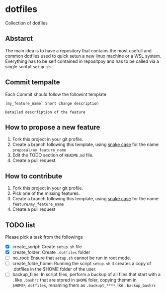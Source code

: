 # dotfiles

Collection of dotfiles

## Abstarct

The main idea is to have a repository that contains the most usefull and common dotfiles used to quick setun a new linux machine or a WSL system.
Everything has to be self contained in repositpoy and has to be called via a single scritpt `setup.sh`.

## Commit tempalte

Each Commit should follow the followint template
```
[my_feature_name] Short change description

Detailed descrfiption of the feature
```

## How to propose a new feature

1. Fork this project in your git profile.
1. Create a branch following this template, using [snake case](https://it.wikipedia.org/wiki/Snake_case) for the name:  `proposal/my_feature_name`
1. Edit the TODO section of `README.md` file.
1. Create a pull request.

## How to contribute

1. Fork this project in your git profile.
1. Pick one of the missing features.
1. Create a branch following this template, using [snake case](https://it.wikipedia.org/wiki/Snake_case) for the name:  `feature/my_feature_name`
1. Create a pull request 

## TODO list

Please pick a task from the followings
 
  - [x] create_script: Create `setup.sh` file
  - [x] create_folder: Create `.dotfiles` folder
  - [ ] no_root: Ensure that `setup.sh` cannot be run in root mode.
  - [ ] create_folde_home:
      Running the script `setup.sh` it creates a copy of .dotfiles in the $HOME folder of the user.
  - [ ] backup_files:
      In script files, perform a buckup of all files that start with a . like `.bashrc`
      that are stored in `$HOME` foler, copying themm in `$HOME\.dotfiles`, renaming them
      as `.backupt_****` like `.backup_bashrc`
